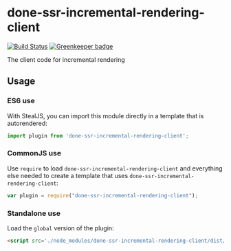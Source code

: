 # done-ssr-incremental-rendering-client

[![Build Status](https://travis-ci.org/donejs/done-ssr-incremental-rendering-client.svg?branch=master)](https://travis-ci.org/donejs/done-ssr-incremental-rendering-client) [![Greenkeeper badge](https://badges.greenkeeper.io/donejs/ir-reattach.svg)](https://greenkeeper.io/)

The client code for incremental rendering

## Usage

### ES6 use

With StealJS, you can import this module directly in a template that is autorendered:

```js
import plugin from 'done-ssr-incremental-rendering-client';
```

### CommonJS use

Use `require` to load `done-ssr-incremental-rendering-client` and everything else
needed to create a template that uses `done-ssr-incremental-rendering-client`:

```js
var plugin = require("done-ssr-incremental-rendering-client");
```

### Standalone use

Load the `global` version of the plugin:

```html
<script src='./node_modules/done-ssr-incremental-rendering-client/dist/global/done-ssr-incremental-rendering-client.js'></script>
```
